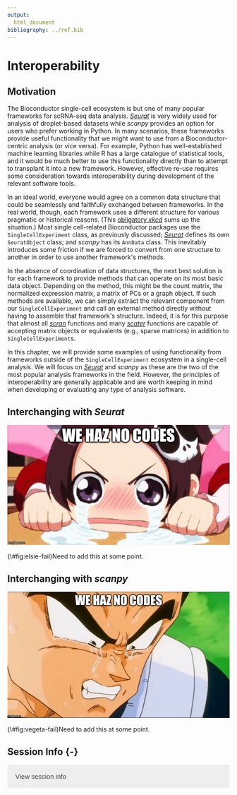 ```yaml
---
output:
  html_document
bibliography: ../ref.bib
---
```


# Interoperability

<script>
document.addEventListener("click", function (event) {
    if (event.target.classList.contains("aaron-collapse")) {
        event.target.classList.toggle("active");
        var content = event.target.nextElementSibling;
        if (content.style.display === "block") {
          content.style.display = "none";
        } else {
          content.style.display = "block";
        }
    }
})
</script>

<style>
.aaron-collapse {
  background-color: #eee;
  color: #444;
  cursor: pointer;
  padding: 18px;
  width: 100%;
  border: none;
  text-align: left;
  outline: none;
  font-size: 15px;
}

.aaron-content {
  padding: 0 18px;
  display: none;
  overflow: hidden;
  background-color: #f1f1f1;
}
</style>

## Motivation

The Bioconductor single-cell ecosystem is but one of many popular frameworks for scRNA-seq data analysis.
*[Seurat](https://CRAN.R-project.org/package=Seurat)* is very widely used for analysis of droplet-based datasets while _scanpy_ provides an option for users who prefer working in Python.
In many scenarios, these frameworks provide useful functionality that we might want to use from a Bioconductor-centric analysis (or vice versa).
For example, Python has well-established machine learning libraries while R has a large catalogue of statistical tools, and it would be much better to use this functionality directly than to attempt to transplant it into a new framework.
However, effective re-use requires some consideration towards interoperability during development of the relevant software tools.

In an ideal world, everyone would agree on a common data structure that could be seamlessly and faithfully exchanged between frameworks.
In the real world, though, each framework uses a different structure for various pragmatic or historical reasons.
(This [obligatory _xkcd_](https://xkcd.com/927/) sums up the situation.)
Most single cell-related Bioconductor packages use the `SingleCellExperiment` class, as previously discussed; *[Seurat](https://CRAN.R-project.org/package=Seurat)* defines its own `SeuratObject` class; and _scanpy_ has its `AnnData` class.
This inevitably introduces some friction if we are forced to convert from one structure to another in order to use another framework's methods.

In the absence of coordination of data structures, the next best solution is for each framework to provide methods that can operate on its most basic data object.
Depending on the method, this might be the count matrix, the normalized expression matrix, a matrix of PCs or a graph object.
If such methods are available, we can simply extract the relevant component from our `SingleCellExperiment` and call an external method directly without having to assemble that framework's structure.
Indeed, it is for this purpose that almost all *[scran](https://bioconductor.org/packages/3.11/scran)* functions and many *[scater](https://bioconductor.org/packages/3.11/scater)* functions are capable of accepting matrix objects or equivalents (e.g., sparse matrices) in addition to `SingleCellExperiment`s.

In this chapter, we will provide some examples of using functionality from frameworks outside of the `SingleCellExperiment` ecosystem in a single-cell analysis.
We will focus on *[Seurat](https://CRAN.R-project.org/package=Seurat)* and _scanpy_ as these are the two of the most popular analysis frameworks in the field. 
However, the principles of interoperability are generally applicable and are worth keeping in mind when developing or evaluating any type of analysis software. 

## Interchanging with _Seurat_

<div class="figure">
<img src="https://raw.githubusercontent.com/Bioconductor/OSCABase/images/images/placeholder_elsie.jpg" alt="Need to add this at some point."  />
<p class="caption">(\#fig:elsie-fail)Need to add this at some point.</p>
</div>

## Interchanging with _scanpy_

<div class="figure">
<img src="https://raw.githubusercontent.com/Bioconductor/OSCABase/images/images/placeholder_vegeta.jpg" alt="Need to add this at some point."  />
<p class="caption">(\#fig:vegeta-fail)Need to add this at some point.</p>
</div>

## Session Info {-}

<button class="aaron-collapse">View session info</button>
<div class="aaron-content">
```
R Under development (unstable) (2020-03-23 r78035)
Platform: x86_64-pc-linux-gnu (64-bit)
Running under: Ubuntu 18.04.4 LTS

Matrix products: default
BLAS:   /home/luna/Software/R/trunk/lib/libRblas.so
LAPACK: /home/luna/Software/R/trunk/lib/libRlapack.so

locale:
 [1] LC_CTYPE=en_US.UTF-8       LC_NUMERIC=C              
 [3] LC_TIME=en_US.UTF-8        LC_COLLATE=en_US.UTF-8    
 [5] LC_MONETARY=en_US.UTF-8    LC_MESSAGES=en_US.UTF-8   
 [7] LC_PAPER=en_US.UTF-8       LC_NAME=C                 
 [9] LC_ADDRESS=C               LC_TELEPHONE=C            
[11] LC_MEASUREMENT=en_US.UTF-8 LC_IDENTIFICATION=C       

attached base packages:
[1] stats     graphics  grDevices utils     datasets  methods   base     

other attached packages:
[1] BiocStyle_2.15.6 OSCAUtils_0.0.2 

loaded via a namespace (and not attached):
 [1] Rcpp_1.0.4          bookdown_0.18       ps_1.3.2           
 [4] digest_0.6.25       magrittr_1.5        evaluate_0.14      
 [7] highr_0.8           rlang_0.4.5         stringi_1.4.6      
[10] callr_3.4.2         rmarkdown_2.1       tools_4.0.0        
[13] stringr_1.4.0       xfun_0.12           yaml_2.2.1         
[16] compiler_4.0.0      processx_3.4.2      BiocManager_1.30.10
[19] htmltools_0.4.0     knitr_1.28         
```
</div>

